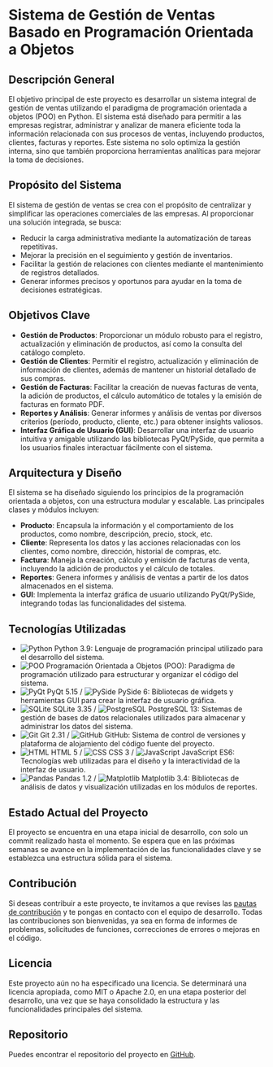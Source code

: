 # Sistema de Gestión de Ventas Basado en Programación Orientada a Objetos

## Descripción General
El objetivo principal de este proyecto es desarrollar un sistema integral de gestión de ventas utilizando el paradigma de programación orientada a objetos (POO) en Python. El sistema está diseñado para permitir a las empresas registrar, administrar y analizar de manera eficiente toda la información relacionada con sus procesos de ventas, incluyendo productos, clientes, facturas y reportes. Este sistema no solo optimiza la gestión interna, sino que también proporciona herramientas analíticas para mejorar la toma de decisiones.

## Propósito del Sistema
El sistema de gestión de ventas se crea con el propósito de centralizar y simplificar las operaciones comerciales de las empresas. Al proporcionar una solución integrada, se busca:

- Reducir la carga administrativa mediante la automatización de tareas repetitivas.
- Mejorar la precisión en el seguimiento y gestión de inventarios.
- Facilitar la gestión de relaciones con clientes mediante el mantenimiento de registros detallados.
- Generar informes precisos y oportunos para ayudar en la toma de decisiones estratégicas.

## Objetivos Clave
- **Gestión de Productos**: Proporcionar un módulo robusto para el registro, actualización y eliminación de productos, así como la consulta del catálogo completo.
- **Gestión de Clientes**: Permitir el registro, actualización y eliminación de información de clientes, además de mantener un historial detallado de sus compras.
- **Gestión de Facturas**: Facilitar la creación de nuevas facturas de venta, la adición de productos, el cálculo automático de totales y la emisión de facturas en formato PDF.
- **Reportes y Análisis**: Generar informes y análisis de ventas por diversos criterios (período, producto, cliente, etc.) para obtener insights valiosos.
- **Interfaz Gráfica de Usuario (GUI)**: Desarrollar una interfaz de usuario intuitiva y amigable utilizando las bibliotecas PyQt/PySide, que permita a los usuarios finales interactuar fácilmente con el sistema.

## Arquitectura y Diseño
El sistema se ha diseñado siguiendo los principios de la programación orientada a objetos, con una estructura modular y escalable. Las principales clases y módulos incluyen:

- **Producto**: Encapsula la información y el comportamiento de los productos, como nombre, descripción, precio, stock, etc.
- **Cliente**: Representa los datos y las acciones relacionadas con los clientes, como nombre, dirección, historial de compras, etc.
- **Factura**: Maneja la creación, cálculo y emisión de facturas de venta, incluyendo la adición de productos y el cálculo de totales.
- **Reportes**: Genera informes y análisis de ventas a partir de los datos almacenados en el sistema.
- **GUI**: Implementa la interfaz gráfica de usuario utilizando PyQt/PySide, integrando todas las funcionalidades del sistema.

## Tecnologías Utilizadas
<ul>
    <li><img src="https://cdn.jsdelivr.net/npm/simple-icons@v3/icons/python.svg" alt="Python" class="tech-icon"> Python 3.9: Lenguaje de programación principal utilizado para el desarrollo del sistema.</li>
    <li><img src="https://cdn.jsdelivr.net/npm/simple-icons@v3/icons/programming.svg" alt="POO" class="tech-icon"> Programación Orientada a Objetos (POO): Paradigma de programación utilizado para estructurar y organizar el código del sistema.</li>
    <li><img src="https://cdn.jsdelivr.net/npm/simple-icons@v3/icons/qt.svg" alt="PyQt" class="tech-icon"> PyQt 5.15 / <img src="https://cdn.jsdelivr.net/npm/simple-icons@v3/icons/qt.svg" alt="PySide" class="tech-icon"> PySide 6: Bibliotecas de widgets y herramientas GUI para crear la interfaz de usuario gráfica.</li>
    <li><img src="https://cdn.jsdelivr.net/npm/simple-icons@v3/icons/sqlite.svg" alt="SQLite" class="tech-icon"> SQLite 3.35 / <img src="https://cdn.jsdelivr.net/npm/simple-icons@v3/icons/postgresql.svg" alt="PostgreSQL" class="tech-icon"> PostgreSQL 13: Sistemas de gestión de bases de datos relacionales utilizados para almacenar y administrar los datos del sistema.</li>
    <li><img src="https://cdn.jsdelivr.net/npm/simple-icons@v3/icons/git.svg" alt="Git" class="tech-icon"> Git 2.31 / <img src="https://cdn.jsdelivr.net/npm/simple-icons@v3/icons/github.svg" alt="GitHub" class="tech-icon"> GitHub: Sistema de control de versiones y plataforma de alojamiento del código fuente del proyecto.</li>
    <li><img src="https://cdn.jsdelivr.net/npm/simple-icons@v3/icons/html5.svg" alt="HTML" class="tech-icon"> HTML 5 / <img src="https://cdn.jsdelivr.net/npm/simple-icons@v3/icons/css3.svg" alt="CSS" class="tech-icon"> CSS 3 / <img src="https://cdn.jsdelivr.net/npm/simple-icons@v3/icons/javascript.svg" alt="JavaScript" class="tech-icon"> JavaScript ES6: Tecnologías web utilizadas para el diseño y la interactividad de la interfaz de usuario.</li>
    <li><img src="https://cdn.jsdelivr.net/npm/simple-icons@v3/icons/pandas.svg" alt="Pandas" class="tech-icon"> Pandas 1.2 / <img src="https://cdn.jsdelivr.net/npm/simple-icons@v3/icons/matplotlib.svg" alt="Matplotlib" class="tech-icon"> Matplotlib 3.4: Bibliotecas de análisis de datos y visualización utilizadas en los módulos de reportes.</li>
</ul>

## Estado Actual del Proyecto
El proyecto se encuentra en una etapa inicial de desarrollo, con solo un commit realizado hasta el momento. Se espera que en las próximas semanas se avance en la implementación de las funcionalidades clave y se establezca una estructura sólida para el sistema.

## Contribución
Si deseas contribuir a este proyecto, te invitamos a que revises las [pautas de contribución](CONTRIBUTING.md) y te pongas en contacto con el equipo de desarrollo. Todas las contribuciones son bienvenidas, ya sea en forma de informes de problemas, solicitudes de funciones, correcciones de errores o mejoras en el código.

## Licencia
Este proyecto aún no ha especificado una licencia. Se determinará una licencia apropiada, como MIT o Apache 2.0, en una etapa posterior del desarrollo, una vez que se haya consolidado la estructura y las funcionalidades principales del sistema.

## Repositorio
Puedes encontrar el repositorio del proyecto en [GitHub](https://github.com/JavicSoftCode/proy_sales_poo_2024_.git).
